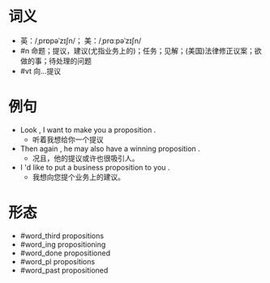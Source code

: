 # 词义
- 英：/ˌprɒpəˈzɪʃn/； 美：/ˌprɑːpəˈzɪʃn/
- #n 命题；提议，建议(尤指业务上的)；任务；见解；(美国)法律修正议案；欲做的事；待处理的问题
- #vt 向...提议
# 例句
- Look , I want to make you a proposition .
	- 听着我想给你一个提议
- Then again , he may also have a winning proposition .
	- 况且，他的提议或许也很吸引人。
- I 'd like to put a business proposition to you .
	- 我想向您提个业务上的建议。
# 形态
- #word_third propositions
- #word_ing propositioning
- #word_done propositioned
- #word_pl propositions
- #word_past propositioned
